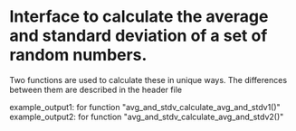 # Interface to calculate the average and standard deviation of a set of random numbers.
Two functions are used to calculate these in unique ways. The differences between them are described in the header file

example_output1: for function "avg_and_stdv_calculate_avg_and_stdv1()"
example_output2: for function "avg_and_stdv_calculate_avg_and_stdv2()"
